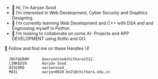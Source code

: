 - 👋 Hi, I’m Aaryan Sood
- 👀 I’m interested in Web Development, Cyber Security and Graphics Designing.
- 🌱 I’m currently learning Web Development and C++ with DSA and and Engrossing myself in Python.
- 💞️ I’m looking to collaborate on some AI- Projects and APP DEVELOPMENT using Kotlin and GO. 


 Follow and find me on these Handles !✌️
      
      INSTAGRAM      @aaryansoodchitkara2512.
      LINKEDIN       Aaryan Sood
      DISCORD        aaryansood_  
      MAIL           aaryan0020.be21@chitkara.edu.in

  

  




